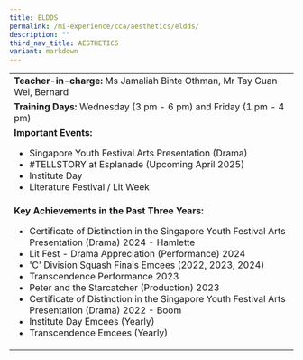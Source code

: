 ```yaml
---
title: ELDDS
permalink: /mi-experience/cca/aesthetics/eldds/
description: ""
third_nav_title: AESTHETICS
variant: markdown
---
```

<table border="0" cellspacing="0" cellpadding="0">
<tbody>
<tr>
<td width="616"><strong>Teacher-in-charge:&nbsp;</strong>Ms Jamaliah Binte Othman, Mr Tay Guan Wei, Bernard</td>
</tr>
<tr>
<td width="616"><strong>Training Days:&nbsp;</strong>Wednesday (3 pm - 6 pm) and Friday (1 pm - 4 pm)</td>
</tr>
<tr>
<td width="616"><strong>Important Events:</strong><br>
<ul>
	<li>Singapore Youth Festival Arts Presentation (Drama)</li>
	<li>#TELLSTORY at Esplanade (Upcoming April 2025)</li>
	<li>Institute Day</li>
	<li>Literature Festival / Lit Week</li>
</ul>
</td>
</tr>
<tr>
<td width="616"><strong>Key Achievements in the Past Three Years:</strong><br>
<ul>
<li>Certificate of Distinction in the Singapore Youth Festival Arts Presentation (Drama) 2024 - Hamlette</li>
<li>Lit Fest - Drama Appreciation (Performance) 2024</li>
<li>'C' Division Squash Finals Emcees (2022, 2023, 2024)</li>
<li>Transcendence Performance 2023</li>
<li>Peter and the Starcatcher (Production) 2023</li>
<li>Certificate of Distinction in the Singapore Youth Festival Arts Presentation (Drama) 2022 - Boom</li>
<li>Institute Day Emcees (Yearly)</li>
<li>Transcendence Emcees (Yearly)</li>
</ul>
</td>
</tr>
</tbody>
</table>